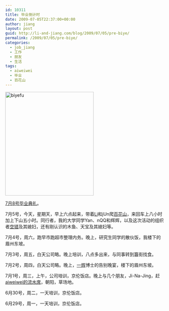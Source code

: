 ```yaml
---
id: 10311
title: 毕业倒计时
date: 2009-07-05T22:37:00+00:00
author: jiang
layout: post
guid: http://li-and-jiang.com/blog/2009/07/05/pre-biye/
permalink: /2009/07/05/pre-biye/
categories:
  - job_jiang
  - 工作
  - 朋友
  - 生活
tags:
  - aiweiwei
  - 毕业
  - 百花山
---
```

[<img title="biyefu" style="border-right: 0px; border-top: 0px; display: inline; border-left: 0px; border-bottom: 0px" height="329" alt="biyefu" src="http://li-and-jiang.com/blog/wp-content/uploads/2009/07/biyefu-thumb.jpg" width="280" border="0" />](http://li-and-jiang.com/blog/wp-content/uploads/2009/07/biyefu.jpg) 

<a href="http://www.pku.edu.cn/homepage/notice/bdtz.html?id=45907" target="_blank">7月8号毕业典礼</a>。

7月5号，今天，星期天，早上六点起来，带着<a href="http://li-and-jiang.com/blog/author/li/" target="_blank">Li</a>和jUn爬<a href="http://li-and-jiang.com/blog/2008/10/03/hiking-baihuashan/" target="_blank">百花山</a>，来回车上八小时加上下山五小时。同行者，我的大学同学Yan、nQQ和辉辉，以及这次活动的组织者<a href="http://www.kongcuo.com/" target="_blank">空错</a>及其媳妇，还有刚认识的木鱼、天宝及其媳妇等。

7月4号，周六，跑早市跑超市整理内务。晚上，研究生同学的散伙饭，我楼下的眉州东坡。

7月3号，周五，白天公司略。晚上培训，八点多出来，与同事转到簋街找食。

7月2号，周四，白天公司略。晚上，<a href="http://yihui.name/cn/" target="_blank">一辉</a>博士的告别晚宴，楼下的眉州东坡。

7月1号，周三，上午，公司培训，京伦饭店。晚上与几个朋友，Ji-Na-Jing，赶<a href="https://blog.aiweiwei.com/2009/06/30/284.htm" target="_blank">aiweiwei的流水席</a>，朝阳，草场地。

6月30号，周二，一天培训，京伦饭店。

6月29号，周一，一天培训，京伦饭店。